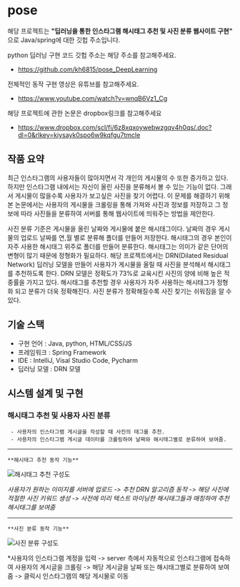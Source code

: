 # pose
해당 프로젝트는 **"딥러닝을 통한 인스타그램 해시태그 추천 및 사진 분류 웹사이트 구현"** 으로 Java/spring에 대한 깃헙 주소입니다.

python 딥러닝 구현 코드 깃헙 주소는 해당 주소를 참고해주세요.
 - https://github.com/kh6815/pose_DeepLearning

전체적인 동작 구현 영상은 유튜브를 참고해주세요.
 - https://www.youtube.com/watch?v=wnqB6Vz1_Cg

해당 프로젝트에 관한 논문은 dropbox링크를 참고해주세요
 - https://www.dropbox.com/scl/fi/6z8xqxoywebwzgqv4h0qs/.doc?dl=0&rlkey=kiysayk0spo6w9kqfgu7tmcle

## 작품 요약
최근 인스타그램의 사용자들이 많아지면서 각 개인의 게시물의 수 또한 증가하고 있다. 하지만 인스타그램 내에서는 자신이 올린 사진을 분류해서 볼 수 있는 기능이 없다. 
그래서 게시물이 많을수록 사용자가 보고싶은 사진을 찾기 어렵다. 
이 문제를 해결하기 위해 본 논문에서는 사용자의 게시물을 크롤링을 통해 가져와 사진과 정보를 저장하고 그 정보에 따라 사진들을 분류하여 서버를 통해 웹사이트에 띄워주는 방법을 제안한다. 

사진 분류 기준은 게시물을 올린 날짜와 게시물에 붙은 해시태그이다. 날짜의 경우 게시물의 업로드 날짜를 연,월 별로 분류해 폴더를 만들어 저장한다.
해시태그의 경우 본인이 자주 사용한 해시태그 위주로 폴더를 만들어 분류한다. 해시태그는 의미가 같은 단어의 변형이 많기 때문에 정형화가 필요하다. 
해당 프로젝트에서는 DRN(Dilated Residual Network) 딥러닝 모델을 만들어 사용자가 게시물을 올릴 때 사진을 분석해서 해시태그를 추천하도록 한다. 
DRN 모델은 정확도가 73%로 교육시킨 사진의 양에 비해 높은 적중률을 가지고 있다. 해시태그를 추천할 경우 사용자가 자주 사용하는 해시태그가 정형화 되고 분류가 더욱 정확해진다. 
사진 분류가 정확해질수록 사진 찾기는 쉬워짐을 알 수 있다.

## 기술 스택
 - 구현 언어 : Java, python, HTML/CSS/JS
 - 프레임워크 : Spring Framework 
 - IDE : IntelliJ, Visal Studio Code, Pycharm 
 - 딥러닝 모델 : DRN 모델

## 시스템 설계 및 구현
 ### 해시태그 추천 및 사용자 사진 분류
     - 사용자의 인스타그램 게시글을 작성할 때 사진의 태그를 추천.
     - 사용자의 인스타그램 게시글 데이터를 크롤링하여 날짜와 해시태그별로 분류하여 보여줌.

***
    **해시태그 추천 동작 기능**

   ![해시태그 추천 구성도](https://user-images.githubusercontent.com/62634760/130561192-a12f0d0e-3ebd-45d7-9aad-7180940806dc.PNG)

 *사용자가 원하는 이미지를 서버에 업로드 -> 추천 DRN 알고리즘 동작 -> 해당 사진에 적절한 사진 키워드 생성 -> 
 사전에 미리 텍스트 마이닝한 해시태그들과 매칭하여 추천해시태그를 보여줌*

***
    **사진 분류 동작 기능**

   ![사진 분류 구성도](https://user-images.githubusercontent.com/62634760/130562151-b6c52897-4dc3-40ca-929f-5d150394e9b6.PNG)
     
 *사용자의 인스타그램 계정을 입력 -> server 측에서 자동적으로 인스타그램에 접속하여 사용자의 게시글을 크롤링 -> 해당 게시글을 날짜 또는 
  해시태그별로 분류하여 보여줌 -> 클릭시 인스타그램의 해당 게시물로 이동
 ###  
